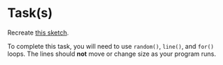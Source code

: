 # Task(s)

Recreate [this sketch](https://mrseidel.com/images/Processing/lines.png).

To complete this task, you will need to use `random()`, `line()`, and `for()` loops. The lines should **not** move or change size as your program runs.